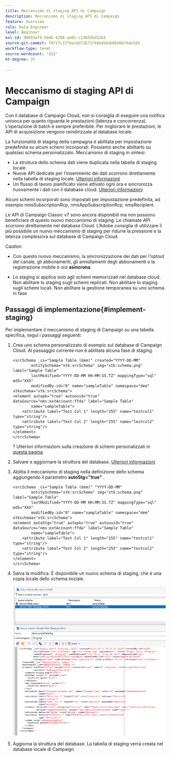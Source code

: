 ```yaml
---
title: Meccanismo di staging API di Campaign
description: Meccanismo di staging API di Campaign
feature: Overview
role: Data Engineer
level: Beginner
exl-id: 96693af9-50db-4298-ae02-c238d35e52b4
source-git-commit: f071fc227dac6d72873744ba56eb0b4b676de5dd
workflow-type: tm+mt
source-wordcount: '311'
ht-degree: 2%

---
```


# Meccanismo di staging API di Campaign

Con il database di Campaign Cloud, non si consiglia di eseguire una notifica univoca per quanto riguarda le prestazioni (latenza e concorrenza). L’operazione di batch è sempre preferibile. Per migliorare le prestazioni, le API di acquisizione vengono reindirizzate al database locale.

La funzionalità di staging della campagna è abilitata per impostazione predefinita su alcuni schemi incorporati. Possiamo anche abilitarlo su qualsiasi schema personalizzato. Meccanismo di staging in sintesi:

* La struttura dello schema dati viene duplicata nella tabella di staging locale
* Nuove API dedicate per l’inserimento dei dati scorrono direttamente nella tabella di staging locale. [Ulteriori informazioni](new-apis.md)
* Un flusso di lavoro pianificato viene attivato ogni ora e sincronizza nuovamente i dati con il database cloud. [Ulteriori informazioni](../config/replication.md)

Alcuni schemi incorporati sono impostati per impostazione predefinita, ad esempio nmsSubscriptionRcp, nmsAppSubscriptionRcp, nmsRecipient.

Le API di Campaign Classic v7 sono ancora disponibili ma non possono beneficiare di questo nuovo meccanismo di staging: Le chiamate API scorrono direttamente nel database Cloud. L’Adobe consiglia di utilizzare il più possibile un nuovo meccanismo di staging per ridurre la pressione e la latenza complessiva sul database di Campaign Cloud.

>[!CAUTION]
>
>* Con questo nuovo meccanismo, la sincronizzazione dei dati per l&#39;optout del canale, gli abbonamenti, gli annullamenti degli abbonamenti o la registrazione mobile è ora **asincrona**.
>
>* Lo staging si applica solo agli schemi memorizzati nel database cloud. Non abilitare lo staging sugli schemi replicati. Non abilitare lo staging sugli schemi locali. Non abilitare la gestione temporanea su uno schema in fase
>


## Passaggi di implementazione{#implement-staging}

Per implementare il meccanismo di staging di Campaign su una tabella specifica, segui i passaggi seguenti:

1. Crea uno schema personalizzato di esempio sul database di Campaign Cloud. Al passaggio corrente non è abilitata alcuna fase di staging.

   ```
   <srcSchema _cs="Sample Table (dem)" created="YYYY-DD-MM"
           entitySchema="xtk:srcSchema" img="xtk:schema.png" label="Sample Table"
           lastModified="YYYY-DD-MM HH:MM:SS.TZ" mappingType="sql" md5="XXX"
           modifiedBy-id="0" name="sampleTable" namespace="dem" xtkschema="xtk:srcSchema">
   <element autopk="true" autouuid="true" dataSource="nms:extAccount:ffda" label="Sample Table"
           name="sampleTable">
       <attribute label="Test Col 1" length="255" name="testcol1" type="string"/>
       <attribute label="Test Col 2" length="255" name="testcol2" type="string"/>
   </element>
   </srcSchema>
   ```

   ? Ulteriori informazioni sulla creazione di schemi personalizzati in [questa pagina](create-schema.md).

1. Salvare e aggiornare la struttura del database.  [Ulteriori informazioni](update-database-structure.md)

1. Abilita il meccanismo di staging nella definizione dello schema aggiungendo il parametro **autoStg=&quot;true&quot;** .

   ```
   <srcSchema _cs="Sample Table (dem)" "YYYY-DD-MM"
           entitySchema="xtk:srcSchema" img="xtk:schema.png" label="Sample Table"
           lastModified="YYYY-DD-MM HH:MM:SS.TZ" mappingType="sql" md5="XXX"
           modifiedBy-id="0" name="sampleTable" namespace="dem" xtkschema="xtk:srcSchema">
   <element autoStg="true" autopk="true" autouuid="true" dataSource="nms:extAccount:ffda" label="Sample Table"
           name="sampleTable">
       <attribute label="Test Col 1" length="255" name="testcol1" type="string"/>
       <attribute label="Test Col 2" length="255" name="testcol2" type="string"/>
   </element>
   </srcSchema>
   ```

1. Salva la modifica. È disponibile un nuovo schema di staging, che è una copia locale dello schema iniziale.

   ![](assets/staging-mechanism.png)

1. Aggiorna la struttura del database. La tabella di staging verrà creata nel database locale di Campaign.
